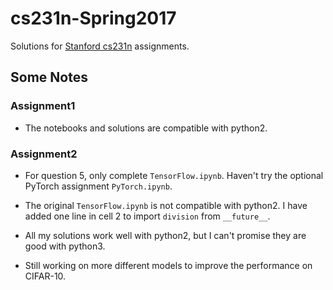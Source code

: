 # cs231n-Spring2017

Solutions for [Stanford cs231n](http://cs231n.stanford.edu/index.html) assignments.


## Some Notes

### Assignment1

- The notebooks and solutions are compatible with python2.

### Assignment2

- For question 5, only complete `TensorFlow.ipynb`. Haven't try the optional PyTorch assignment `PyTorch.ipynb`.

- The original `TensorFlow.ipynb` is not compatible with python2. I have added one line in cell 2 to import `division` from `__future__`. 

- All my solutions work well with python2, but I can't promise they are good with python3.

- Still working on more different models to improve the performance on CIFAR-10.



